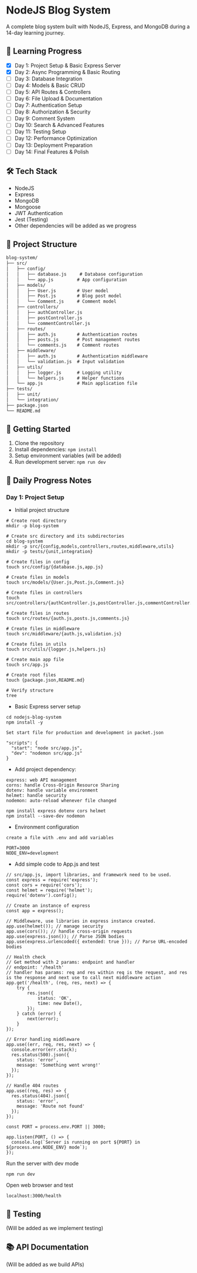 # NodeJS Blog System

A complete blog system built with NodeJS, Express, and MongoDB during a 14-day learning journey.

## 🚀 Learning Progress
- [x] Day 1: Project Setup & Basic Express Server
- [x] Day 2: Async Programming & Basic Routing
- [ ] Day 3: Database Integration
- [ ] Day 4: Models & Basic CRUD
- [ ] Day 5: API Routes & Controllers
- [ ] Day 6: File Upload & Documentation
- [ ] Day 7: Authentication Setup
- [ ] Day 8: Authorization & Security
- [ ] Day 9: Comment System
- [ ] Day 10: Search & Advanced Features
- [ ] Day 11: Testing Setup
- [ ] Day 12: Performance Optimization
- [ ] Day 13: Deployment Preparation
- [ ] Day 14: Final Features & Polish

## 🛠 Tech Stack
- NodeJS
- Express
- MongoDB
- Mongoose
- JWT Authentication
- Jest (Testing)
- Other dependencies will be added as we progress

## 📁 Project Structure
```markdown
blog-system/
├── src/
│   ├── config/
│   │   ├── database.js     # Database configuration
│   │   └── app.js         # App configuration
│   ├── models/
│   │   ├── User.js        # User model
│   │   ├── Post.js        # Blog post model
│   │   └── Comment.js     # Comment model
│   ├── controllers/
│   │   ├── authController.js
│   │   ├── postController.js
│   │   └── commentController.js
│   ├── routes/
│   │   ├── auth.js        # Authentication routes
│   │   ├── posts.js       # Post management routes
│   │   └── comments.js    # Comment routes
│   ├── middleware/
│   │   ├── auth.js        # Authentication middleware
│   │   └── validation.js  # Input validation
│   ├── utils/
│   │   ├── logger.js      # Logging utility
│   │   └── helpers.js     # Helper functions
│   └── app.js             # Main application file
├── tests/
│   ├── unit/
│   └── integration/
├── package.json
└── README.md
```

## 🚦 Getting Started
1. Clone the repository
2. Install dependencies: `npm install`
3. Setup environment variables (will be added)
4. Run development server: `npm run dev`

## 📝 Daily Progress Notes
### Day 1: Project Setup
- Initial project structure
```
# Create root directory
mkdir -p blog-system

# Create src directory and its subdirectories
cd blog-system
mkdir -p src/{config,models,controllers,routes,middleware,utils}
mkdir -p tests/{unit,integration}

# Create files in config
touch src/config/{database.js,app.js}

# Create files in models
touch src/models/{User.js,Post.js,Comment.js}

# Create files in controllers
touch src/controllers/{authController.js,postController.js,commentController.js}

# Create files in routes
touch src/routes/{auth.js,posts.js,comments.js}

# Create files in middleware
touch src/middleware/{auth.js,validation.js}

# Create files in utils
touch src/utils/{logger.js,helpers.js}

# Create main app file
touch src/app.js

# Create root files
touch {package.json,README.md}

# Verify structure
tree

```
- Basic Express server setup
```
cd nodejs-blog-system
npm install -y

```
```
Set start file for production and development in packet.json

"scripts": {
  "start": "node src/app.js",
  "dev": "nodemon src/app.js"
}

```
- Add project dependency:
```
express: web API management 
corns: handle Cross-Origin Resource Sharing
dotenv: handle variable environment
helmet: handle security
nodemon: auto-reload whenever file changed

npm install express dotenv cors helmet
npm install --save-dev nodemon

```

- Environment configuration
```
create a file with .env and add variables

PORT=3000
NODE_ENV=development

```
  
- Add simple code to App.js and test
```
// src/app.js, import libraries, and framework need to be used.
const express = require('express');
const cors = require('cors');
const helmet = require('helmet');
require('dotenv').config();

// Create an instance of express
const app = express();

// Middleware, use libraries in express instance created.
app.use(helmet()); // manage security
app.use(cors()); // handle cross-origin requests
app.use(express.json()); // Parse JSON bodies
app.use(express.urlencoded({ extended: true })); // Parse URL-encoded bodies

// Health check
// Get method with 2 params: endpoint and handler
// endpoint: '/health'
// handler has params: req and res within req is the request, and res is the response and next use to call next middleware action
app.get('/health', (req, res, next) => {
    try {
        res.json({
            status: 'OK',
            time: new Date(),
        });
    } catch (error) {
        next(error);
    }
});

// Error handling middleware
app.use((err, req, res, next) => {
  console.error(err.stack);
  res.status(500).json({
    status: 'error',
    message: 'Something went wrong!'
  });
});

// Handle 404 routes
app.use((req, res) => {
  res.status(404).json({
    status: 'error',
    message: 'Route not found'
  });
});

const PORT = process.env.PORT || 3000;

app.listen(PORT, () => {
  console.log(`Server is running on port ${PORT} in ${process.env.NODE_ENV} mode`);
});
```
Run the server with dev mode

```
npm run dev
```
Open web browser and test
```
localhost:3000/health
```

## 🧪 Testing
(Will be added as we implement testing)

## 📚 API Documentation
(Will be added as we build APIs)
